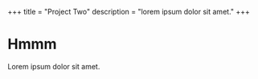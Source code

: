 +++
title = "Project Two"
description = "lorem ipsum dolor sit amet."
+++

# Hmmm

Lorem ipsum dolor sit amet.
